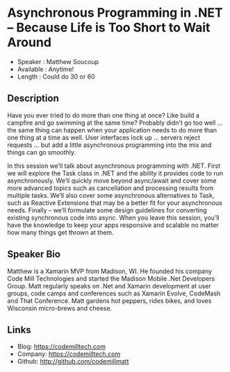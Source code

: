 Asynchronous Programming in .NET – Because Life is Too Short to Wait Around
========================

* Speaker   : Matthew Soucoup
* Available : Anytime!
* Length    : Could do 30 or 60

Description
-----------

Have you ever tried to do more than one thing at once? Like build a campfire and go swimming at the same time? Probably didn’t go too well … the same thing can happen when your application needs to do more than one thing at a time as well. User interfaces lock up … servers reject requests … but add a little asynchronous programming into the mix and things can go smoothly.

In this session we’ll talk about asynchronous programming with .NET. First we will explore the Task class in .NET and the ability it provides code to run asynchronously. We’ll quickly move beyond async/await and cover some more advanced topics such as cancellation and processing results from multiple tasks. We’ll also cover some asynchronous alternatives to Task, such as Reactive Extensions that may be a better fit for your asynchronous needs. Finally – we’ll formulate some design guidelines for converting existing synchronous code into async. When you leave this session, you’ll have the knowledge to keep your apps responsive and scalable no matter how many things get thrown at them.


Speaker Bio
-----------

Matthew is a Xamarin MVP from Madison, WI. He founded his company Code Mill Technologies and started the Madison Mobile .Net Developers Group.  Matt regularly speaks on .Net and Xamarin development at user groups, code camps and conferences such as Xamarin Evolve, CodeMash and That Conference. Matt gardens hot peppers, rides bikes, and loves Wisconsin micro-brews and cheese.

Links
-----

* Blog: https://codemilltech.com
* Company: https://codemilltech.com
* Github: http://github.com/codemillmatt
